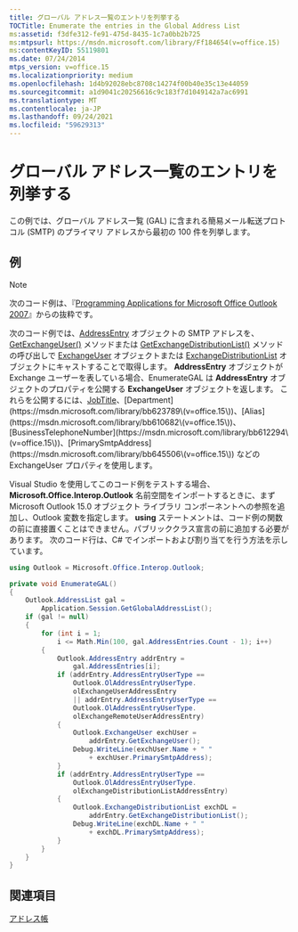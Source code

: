 ```yaml
---
title: グローバル アドレス一覧のエントリを列挙する
TOCTitle: Enumerate the entries in the Global Address List
ms:assetid: f3dfe312-fe91-475d-8435-1c7a0bb2b725
ms:mtpsurl: https://msdn.microsoft.com/library/Ff184654(v=office.15)
ms:contentKeyID: 55119801
ms.date: 07/24/2014
mtps_version: v=office.15
ms.localizationpriority: medium
ms.openlocfilehash: 1d4b92028ebc8708c14274f00b40e35c13e44059
ms.sourcegitcommit: a1d9041c20256616c9c183f7d1049142a7ac6991
ms.translationtype: MT
ms.contentlocale: ja-JP
ms.lasthandoff: 09/24/2021
ms.locfileid: "59629313"
---
```

# <a name="enumerate-the-entries-in-the-global-address-list"></a>グローバル アドレス一覧のエントリを列挙する

この例では、グローバル アドレス一覧 (GAL) に含まれる簡易メール転送プロトコル (SMTP) のプライマリ アドレスから最初の 100 件を列挙します。

## <a name="example"></a>例

> [!NOTE] 
> 次のコード例は、『[Programming Applications for Microsoft Office Outlook 2007](https://www.amazon.com/gp/product/0735622493?ie=UTF8&tag=msmsdn-20&linkCode=as2&camp=1789&creative=9325&creativeASIN=0735622493)』からの抜粋です。

次のコード例では、[AddressEntry](https://msdn.microsoft.com/library/bb609728\(v=office.15\)) オブジェクトの SMTP アドレスを、 [GetExchangeUser()](https://msdn.microsoft.com/library/bb609574\(v=office.15\)) メソッドまたは [GetExchangeDistributionList()](https://msdn.microsoft.com/library/bb624320\(v=office.15\)) メソッドの呼び出しで [ExchangeUser](https://msdn.microsoft.com/library/bb645260\(v=office.15\)) オブジェクトまたは [ExchangeDistributionList](https://msdn.microsoft.com/library/bb611805\(v=office.15\)) オブジェクトにキャストすることで取得します。 **AddressEntry** オブジェクトが Exchange ユーザーを表している場合、EnumerateGAL は **AddressEntry** オブジェクトのプロパティを公開する **ExchangeUser** オブジェクトを返します。 これらを公開するには、[JobTitle](https://msdn.microsoft.com/library/bb645451\(v=office.15\))、[Department](https://msdn.microsoft.com/library/bb623789\(v=office.15\))、[Alias](https://msdn.microsoft.com/library/bb610682\(v=office.15\))、[BusinessTelephoneNumber](https://msdn.microsoft.com/library/bb612294\(v=office.15\))、[PrimarySmtpAddress](https://msdn.microsoft.com/library/bb645506\(v=office.15\)) などの ExchangeUser プロパティを使用します。

Visual Studio を使用してこのコード例をテストする場合、**Microsoft.Office.Interop.Outlook** 名前空間をインポートするときに、まず Microsoft Outlook 15.0 オブジェクト ライブラリ コンポーネントへの参照を追加し、Outlook 変数を指定します。 **using** ステートメントは、コード例の関数の前に直接置くことはできません。パブリッククラス宣言の前に追加する必要があります。 次のコード行は、C\# でインポートおよび割り当てを行う方法を示しています。

```csharp
using Outlook = Microsoft.Office.Interop.Outlook;
```

```csharp
private void EnumerateGAL()
{
    Outlook.AddressList gal =
        Application.Session.GetGlobalAddressList();
    if (gal != null)
    {
        for (int i = 1; 
            i <= Math.Min(100, gal.AddressEntries.Count - 1); i++)
        {
            Outlook.AddressEntry addrEntry =
                gal.AddressEntries[i];
            if (addrEntry.AddressEntryUserType ==
                Outlook.OlAddressEntryUserType.
                olExchangeUserAddressEntry
                || addrEntry.AddressEntryUserType ==
                Outlook.OlAddressEntryUserType.
                olExchangeRemoteUserAddressEntry)
            {
                Outlook.ExchangeUser exchUser =
                    addrEntry.GetExchangeUser();
                Debug.WriteLine(exchUser.Name + " "
                    + exchUser.PrimarySmtpAddress);
            }
            if (addrEntry.AddressEntryUserType ==
                Outlook.OlAddressEntryUserType.
                olExchangeDistributionListAddressEntry)
            {
                Outlook.ExchangeDistributionList exchDL =
                    addrEntry.GetExchangeDistributionList();
                Debug.WriteLine(exchDL.Name + " "
                    + exchDL.PrimarySmtpAddress);
            }
        }
    }
}
```

## <a name="see-also"></a>関連項目

[アドレス帳](address-book.md)

